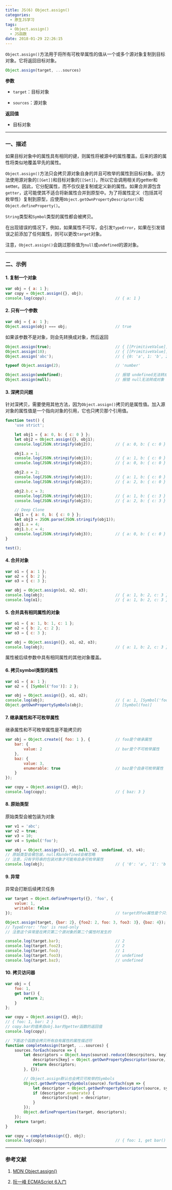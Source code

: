 ```yaml
---
title: JS(6) Object.assign()
categories:
  - 原生JS学习
tags:
  - Object.assign()
  - JS函数
date: 2018-01-29 22:26:15
---
```



`Object.assign()`方法用于将所有可枚举属性的值从一个或多个源对象复制到目标对象。它将返回目标对象。

<!-- More -->

```js
Object.assign(target, ...sources)
```

**参数**

* `target`：目标对象

* `sources`：源对象

**返回值**

* 目标对象

---

### 一、描述

如果目标对象中的属性具有相同的键，则属性将被源中的属性覆盖。后来的源的属性将类似地覆盖早先的属性。

`Object.assign()`方法只会拷贝源对象自身的并且可枚举的属性到目标对象。该方法使用源对象的`[[Get]]`和目标对象的`[[Set]]`，所以它会调用相关的getter和setter。因此，它分配属性，而不仅仅是复制或定义新的属性。如果合并源包含`getter`，这可能使其不适合将新属性合并到原型中。为了将属性定义（包括其可枚举性）复制到原型，应使用`Object.getOwnPropertyDescriptor()`和`Object.defineProperty()`。

`String`类型和`Symbol`类型的属性都会被拷贝。

在出现错误的情况下，例如，如果属性不可写，会引发`TypeError`，如果在引发错误之前添加了任何属性，则可以更改`target`对象。

注意，`Object.assign()`会跳过那些值为`null`或`undefined`的源对象。

---

### 二、示例

#### 1. 复制一个对象

```js
var obj = { a: 1 };
var copy = Object.assign({}, obj);
console.log(copy);                              // { a: 1 }
```

#### 2. 只有一个参数

```js
var obj = { a: 1 };
Object.assign(obj) === obj;                     // true
```

如果该参数不是对象，则会先转换成对象，然后返回

```js
Object.assign(true);                            // { [[PrimitiveValue]]: true }
Object.assign(10);                              // { [[PrimitiveValue]]: 10 }
Object.assign('abc');                           // { {0: 'a', 1: 'b', 2: 'c', length: 3, [[PrimitiveValue]]: 'abc'}}

typeof Object.assign(2);                        // 'number'

Object.assign(undefined);                       // 报错 undefined无法转成对象
Object.assign(null);                            // 报错 null无法转成对象
```

#### 3. 深拷贝问题

针对深拷贝，需要使用其他方法，因为`Object.assign()`拷贝的是属性值。加入源对象的属性值是一个指向对象的引用，它也只拷贝那个引用值。

```js
function test() {
    'use strict';

    let obj1 = { a: 0, b: { c: 0 } };
    let obj2 = Object.assign({}, obj1);
    console.log(JSON.stringify(obj2));          // { a: 0, b: { c: 0 } }

    obj1.a = 1;
    console.log(JSON.stringify(obj1));          // { a: 1, b: { c: 0 } }
    console.log(JSON.stringify(obj2));          // { a: 0, b: { c: 0 } }

    obj2.a = 2;
    console.log(JSON.stringify(obj1));          // { a: 1, b: { c: 0 } }
    console.log(JSON.stringify(obj2));          // { a: 2, b: { c: 0 } }

    obj2.b.c = 3;
    console.log(JSON.stringify(obj1));          // { a: 1, b: { c: 3 } }
    console.log(JSON.stringify(obj2));          // { a: 2, b: { c: 3 } }

    // Deep Clone
    obj1 = { a: 0, b: { c: 0 } };
    let obj3 = JSON.parse(JSON.stringify(obj1));
    obj1.a = 4;
    obj1.b.c = 4;
    console.log(JSON.stringify(obj3));          // { a: 0, b: { c: 0 } }
}

test();
```

#### 4. 合并对象

```js
var o1 = { a: 1 };
var o2 = { b: 2 };
var o3 = { c: 3 };

var obj = Object.assign(o1, o2, o3);
console.log(obj);                               // { a: 1, b: 2, c: 3 }
console.log(o1);                                // { a: 1, b: 2, c: 3 }，注意目标对象自身也会改变
```


#### 5. 合并具有相同属性的对象

```js
var o1 = { a: 1, b: 1, c: 1 };
var o2 = { b: 2, c: 2 };
var o3 = { c: 3 };

var obj = Object.assign({}, o1, o2, o3);
console.log(obj);                               // { a: 1, b: 2, c: 3 }
```

属性被后续参数中具有相同属性的其他对象覆盖。

#### 6. 拷贝symbol类型的属性

```js
var o1 = { a: 1 };
var o2 = { [Symbol('foo')]: 2 };

var obj = Object.assign({}, o1, o2);
console.log(obj);                               // { a: 1, [Symbol('foo')]: 2 }
Object.getOwnPropertySymbols(obj);              // [Symbol(foo)]
```

#### 7. 继承属性和不可枚举属性

继承属性和不可枚举属性是不能拷贝的

```js
var obj = Object.create({ foo: 1 }, {           // foo是个继承属性
    bar: {
        value: 2                                // bar是个不可枚举属性
    },
    baz: {
        value: 3,
        enumerable: true                        // baz是个自身可枚举属性
    }
});

var copy = Object.assign({}, obj);
console.log(copy);                              // { baz: 3 }
```

#### 8. 原始类型

原始类型会被包装为对象

```js
var v1 = 'abc';
var v2 = true;
var v3 = 10;
var v4 = Symbol('foo');

var obj = Object.assign({}, v1, null, v2, undefined, v3, v4);
// 原始类型会被包装，null和undefined会被忽略
// 注意，只有字符串的包装对象才可能有自身可枚举属性
console.log(obj);                               // { '0': 'a', '1': 'b', '2': 'c' }
```

#### 9. 异常

异常会打断后续拷贝任务

```js
var target = Object.defineProperty({}, 'foo', {
    value: 1,
    writable: false
});                                             // target的foo属性是个只读属性

Object.assign(target, {bar: 2}, {foo2: 2, foo: 3, foo3: 3}, {baz: 4});
// TypeError: 'foo' is read-only
// 注意这个异常是在拷贝第二个源对象的第二个属性时发生的

console.log(target.bar);                        // 2
console.log(target.foo2);                       // 2
console.log(target.foo);                        // 1
console.log(target.foo3);                       // undefined
console.log(target.baz);                        // undefined
```

#### 10. 拷贝访问器

```js
var obj = {
    foo: 1,
    get bar() {
        return 2;
    }
};

var copy = Object.assign({}, obj);
// { foo: 1, bar: 2 }
// copy.bar的值来自obj.bar的getter函数的返回值
console.log(copy);

// 下面这个函数会拷贝所有自有属性的属性描述符
function completeAssign(target, ...sources) {
    sources.forEach(source => {
        let descriptors = Object.keys(source).reduce((descrpitors, key) => {
            descriptors[key] = Object.getOwnPropertyDescriptor(source, key);
            return descriptors;
        }, {});

        // Object.assign默认也会拷贝可枚举的Symbols
        Object.getOwnPropertySymbols(source).forEach(sym => {
            let descriptor = Object.getOwnPropertyDescriptor(source, sym);
            if (descriptor.enumerate) {
                descriptors[sym] = descriptor;
            }
        });
        Object.defineProperties(target, descriptors);
    });
    return target;
}

var copy = completeAssign({}, obj);
console.log(copy);                              // { foo: 1, get bar() { return 2; } }
```

---

### 参考文献

1. [MDN Object.assign()](https://developer.mozilla.org/zh-CN/docs/Web/JavaScript/Reference/Global_Objects/Object/assign)

2. [阮一峰 ECMAScript 6入门](http://es6.ruanyifeng.com/#docs/object#Object-assign)